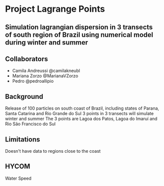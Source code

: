 # Project Lagrange Points 

## Simulation lagrangian dispersion in 3 transects of south region of Brazil using numerical model during winter and summer

## Collaborators
- Camila Andreussi @camilakneubl
- Mariana Zorzo @MarianaVZorzo
- Pedro @pedroallipio

## Background
Release of 100 particles on south coast of Brazil, including states of Parana, Santa Catarina and Rio Grande do Sul
3 points in 3 transects will simulate winter and summer
The 3 points are Lagoa dos Patos, Lagoa do Imaruí and Rio São Francisco do Sul

## Limitations

Doesn't have data to regions close to the coast

## HYCOM

Water Speed

